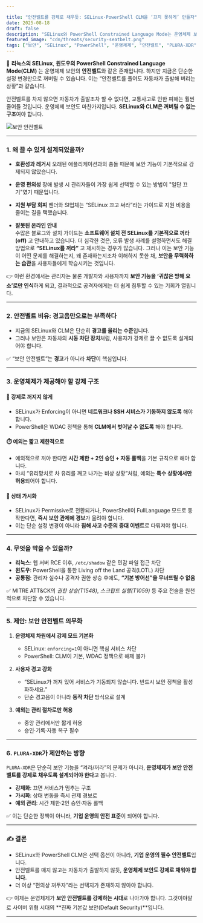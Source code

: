 ```yaml
---

title: "안전벨트를 강제로 채우듯: SELinux·PowerShell CLM을 ‘끄지 못하게’ 만들자"
date: 2025-08-18
draft: false
description: "SELinux와 PowerShell Constrained Language Mode는 운영체제 보안의 안전벨트와 같습니다. 그러나 현재는 사용자가 임의로 해제할 수 있습니다. 왜 강제가 필요하며, 어떤 방식으로 개선해야 하는지 제안합니다."
featured_image: "cdn/threats/security-seatbelt.png"
tags: ["보안", "SELinux", "PowerShell", "운영체제", "안전벨트", "PLURA-XDR"]
---
```


🚦 **리눅스의 SELinux**, **윈도우의 PowerShell Constrained Language Mode(CLM)** 는 운영체제 보안의 **안전벨트**와 같은 존재입니다.
하지만 지금은 단순한 설정 변경만으로 꺼버릴 수 있습니다. 이는 “안전벨트를 풀어도 자동차가 출발해 버리는 상황”과 같습니다.

안전벨트를 차지 않으면 자동차가 출발조차 할 수 없다면, 교통사고로 인한 피해는 훨씬 줄어들 것입니다.
운영체제 보안도 마찬가지입니다. **SELinux와 CLM은 꺼버릴 수 없는 구조**여야 합니다.

![보안 안전벨트](https://blog.plura.io/cdn/threats/security-seatbelt.png)

<!--more-->

---

### 1. **왜 끌 수 있게 설계되었을까?**

* **호환성과 레거시**
  오래된 애플리케이션과의 충돌 때문에 보안 기능이 기본적으로 강제되지 않았습니다.

* **운영 편의성**
  장애 발생 시 관리자들이 가장 쉽게 선택할 수 있는 방법이 "일단 끄기"였기 때문입니다.

* **지원 부담 회피**
  벤더와 SI업체는 “SELinux 끄고 써라”라는 가이드로 지원 비용을 줄이는 길을 택했습니다.

* **잘못된 온라인 안내**  
  수많은 블로그와 설치 가이드는 **소프트웨어 설치 전 SELinux를 기본적으로 꺼라(off)** 고 안내하고 있습니다.
  더 심각한 것은, 오류 발생 사례를 설명하면서도 해결 방법으로 **“SELinux를 꺼라”** 고 제시하는 경우가 많습니다.
  그러나 이는 보안 기능이 어떤 문제를 해결하는지, 왜 존재하는지조차 이해하지 못한 채, **보안을 무력화하는 습관**을 사용자들에게 학습시키는 것입니다.

👉 이런 환경에서는 관리자는 물론 개발자와 사용자까지 **보안 기능을 ‘귀찮은 방해 요소’로만 인식**하게 되고, 결과적으로 공격자에게는 더 쉽게 침투할 수 있는 기회가 열립니다.

---

### 2. **안전벨트 비유: 경고음만으로는 부족하다**

* 지금의 SELinux와 CLM은 단순히 **경고를 울리는 수준**입니다.
* 그러나 보안은 자동차의 **시동 차단 장치**처럼, 사용자가 강제로 끌 수 없도록 설계되어야 합니다.

✅ “보안 안전벨트”는 **경고**가 아니라 **차단**이 핵심입니다.

---

### 3. **운영체제가 제공해야 할 강제 구조**

#### 🚫 강제로 꺼지지 않게

* SELinux가 Enforcing이 아니면 **네트워크나 SSH 서비스가 기동하지 않도록** 해야 합니다.
* PowerShell은 WDAC 정책을 통해 **CLM에서 벗어날 수 없도록** 해야 합니다.

#### ⏱️ 예외는 짧고 제한적으로

* 예외적으로 꺼야 한다면 **시간 제한 + 2인 승인 + 자동 롤백**을 기본 규칙으로 해야 합니다.
* 마치 “유리망치로 차 유리를 깨고 나가는 비상 상황”처럼, 예외는 **특수 상황에서만 허용**되어야 합니다.

#### 📢 상태 가시화

* SELinux가 Permissive로 전환되거나, PowerShell이 FullLanguage 모드로 동작한다면, **즉시 보안 관제에 경보**가 울려야 합니다.
* 이는 단순 설정 변경이 아니라 **침해 사고 수준의 중대 이벤트**로 다뤄져야 합니다.

---

### 4. **무엇을 막을 수 있을까?**

* **리눅스**: 웹 서버 RCE 이후, `/etc/shadow` 같은 민감 파일 접근 차단
* **윈도우**: PowerShell을 통한 Living off the Land 공격(LOTL) 차단
* **공통점**: 관리자 실수나 공격자 권한 상승 후에도, **“기본 방어선”을 무너뜨릴 수 없음**

✅ MITRE ATT\&CK의 *권한 상승(T1548)*, *스크립트 실행(T1059)* 등 주요 전술을 원천적으로 차단할 수 있습니다.

---

### 5. **제안: 보안 안전벨트 의무화**

1. **운영체제 차원에서 강제 모드 기본화**

   * SELinux: `enforcing=1`이 아니면 핵심 서비스 차단
   * PowerShell: CLM이 기본, WDAC 정책으로 해제 불가

2. **사용자 경고 강화**

   * “SELinux가 꺼져 있어 서비스가 기동되지 않습니다. 반드시 보안 정책을 활성화하세요.”
   * 단순 경고음이 아니라 **동작 차단** 방식으로 설계

3. **예외는 관리 절차로만 허용**

   * 중앙 관리에서만 짧게 허용
   * 승인·기록·자동 복구 필수

---

### 6. **`PLURA-XDR`가 제안하는 방향**

`PLURA-XDR`은 단순히 보안 기능을 “켜라/꺼라”의 문제가 아니라,
**운영체제가 보안 안전벨트를 강제로 채우도록 설계되어야 한다**고 봅니다.

* **강제화**: 끄면 서비스가 멈추는 구조
* **가시화**: 상태 변동을 즉시 관제 경보로
* **예외 관리**: 시간 제한·2인 승인·자동 롤백

✅ 이는 단순한 정책이 아니라, **기업 운영의 안전 표준**이 되어야 합니다.

---

### ✍️ 결론

* SELinux와 PowerShell CLM은 선택 옵션이 아니라, **기업 운영의 필수 안전벨트**입니다.
* 안전벨트를 매지 않고는 자동차가 출발하지 않듯, **운영체제 보안도 강제로 채워야 합니다.**
* 더 이상 “편의상 꺼두자”라는 선택지가 존재하지 않아야 합니다.

👉 이제는 운영체제가 **보안 안전벨트를 강제하는 시대**로 나아가야 합니다.
그것이야말로 사이버 위협 시대의 \*\*진짜 기본값 보안(Default Security)\*\*입니다.

---

